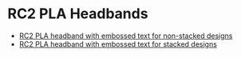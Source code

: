# RC2 PLA Headbands

* [RC2 PLA headband with embossed text for non-stacked designs](single/Make4Covid_shield_rc2_PLA_Upside_Down_Text_Bold_v2.stl)
* [RC2 PLA headband with embossed text for stacked designs](stacked/Make4Covid_shield_rc2_PLA_Upside_Down_Text_Bold_dot_v1.stl)
